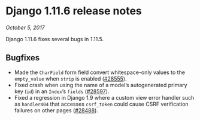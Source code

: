 # Django 1.11.6 release notes

*October 5, 2017*

Django 1.11.6 fixes several bugs in 1.11.5.

## Bugfixes

* Made the `CharField` form field convert whitespace-only values to the
  `empty_value` when `strip` is enabled ([#28555](https://code.djangoproject.com/ticket/28555)).
* Fixed crash when using the name of a model’s autogenerated primary key
  (`id`) in an `Index`’s `fields` ([#28597](https://code.djangoproject.com/ticket/28597)).
* Fixed a regression in Django 1.9 where a custom view error handler such as
  `handler404` that accesses `csrf_token` could cause CSRF verification
  failures on other pages ([#28488](https://code.djangoproject.com/ticket/28488)).
